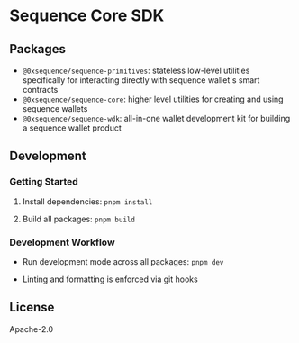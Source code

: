 # Sequence Core SDK

## Packages

- `@0xsequence/sequence-primitives`: stateless low-level utilities specifically for interacting directly with sequence wallet's smart contracts
- `@0xsequence/sequence-core`: higher level utilities for creating and using sequence wallets
- `@0xsequence/sequence-wdk`: all-in-one wallet development kit for building a sequence wallet product

## Development

### Getting Started

1. Install dependencies:
   `pnpm install`

2. Build all packages:
   `pnpm build`

### Development Workflow

- Run development mode across all packages:
  `pnpm dev`

- Linting and formatting is enforced via git hooks

## License

Apache-2.0
